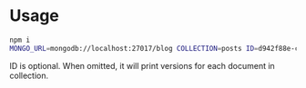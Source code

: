 # Usage

```bash
npm i
MONGO_URL=mongodb://localhost:27017/blog COLLECTION=posts ID=d942f88e-cd87-4d61-8fa4-447402fc6280 npm start
```

ID is optional. When omitted, it will print versions for each document in collection.